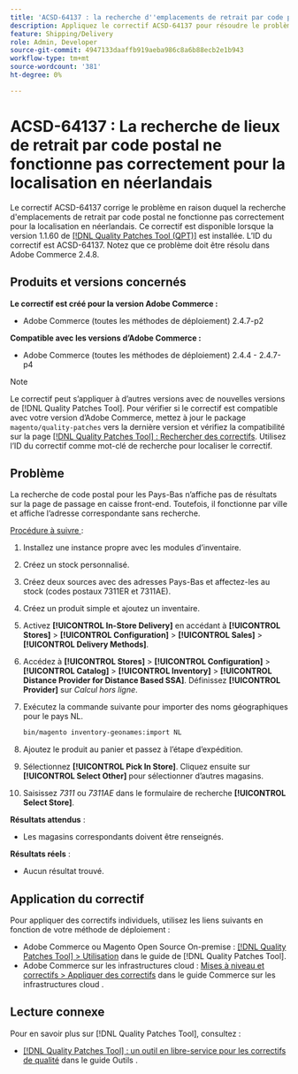 ```yaml
---
title: 'ACSD-64137 : la recherche d''emplacements de retrait par code postal ne fonctionne pas correctement pour la localisation en néerlandais'
description: Appliquez le correctif ACSD-64137 pour résoudre le problème où la recherche de lieux de retrait par code postal ne fonctionne pas correctement pour la localisation en néerlandais.
feature: Shipping/Delivery
role: Admin, Developer
source-git-commit: 4947133daaffb919aeba986c8a6b88ecb2e1b943
workflow-type: tm+mt
source-wordcount: '381'
ht-degree: 0%

---
```



# ACSD-64137 : La recherche de lieux de retrait par code postal ne fonctionne pas correctement pour la localisation en néerlandais

Le correctif ACSD-64137 corrige le problème en raison duquel la recherche d&#39;emplacements de retrait par code postal ne fonctionne pas correctement pour la localisation en néerlandais. Ce correctif est disponible lorsque la version 1.1.60 de [[!DNL Quality Patches Tool (QPT)]](/help/tools/quality-patches-tool/quality-patches-tool-to-self-serve-quality-patches.md) est installée. L’ID du correctif est ACSD-64137. Notez que ce problème doit être résolu dans Adobe Commerce 2.4.8.

## Produits et versions concernés

**Le correctif est créé pour la version Adobe Commerce :**

* Adobe Commerce (toutes les méthodes de déploiement) 2.4.7-p2

**Compatible avec les versions d’Adobe Commerce :**

* Adobe Commerce (toutes les méthodes de déploiement) 2.4.4 - 2.4.7-p4

>[!NOTE]
>
>Le correctif peut s’appliquer à d’autres versions avec de nouvelles versions de [!DNL Quality Patches Tool]. Pour vérifier si le correctif est compatible avec votre version d’Adobe Commerce, mettez à jour le package `magento/quality-patches` vers la dernière version et vérifiez la compatibilité sur la page [[!DNL Quality Patches Tool] : Rechercher des correctifs](https://experienceleague.adobe.com/tools/commerce-quality-patches/index.html). Utilisez l’ID du correctif comme mot-clé de recherche pour localiser le correctif.

## Problème

La recherche de code postal pour les Pays-Bas n’affiche pas de résultats sur la page de passage en caisse front-end. Toutefois, il fonctionne par ville et affiche l’adresse correspondante sans recherche.

<u>Procédure à suivre </u> :

1. Installez une instance propre avec les modules d’inventaire.
1. Créez un stock personnalisé.
1. Créez deux sources avec des adresses Pays-Bas et affectez-les au stock (codes postaux 7311ER et 7311AE).
1. Créez un produit simple et ajoutez un inventaire.
1. Activez **[!UICONTROL In-Store Delivery]** en accédant à **[!UICONTROL Stores]** > **[!UICONTROL Configuration]** > **[!UICONTROL Sales]** > **[!UICONTROL Delivery Methods]**.
1. Accédez à **[!UICONTROL Stores]** > **[!UICONTROL Configuration]** > **[!UICONTROL Catalog]** > **[!UICONTROL Inventory]** > **[!UICONTROL Distance Provider for Distance Based SSA]**. Définissez **[!UICONTROL Provider]** sur *Calcul hors ligne*.
1. Exécutez la commande suivante pour importer des noms géographiques pour le pays NL.

   ```bash
   bin/magento inventory-geonames:import NL
   ```

1. Ajoutez le produit au panier et passez à l’étape d’expédition.
1. Sélectionnez **[!UICONTROL Pick In Store]**. Cliquez ensuite sur **[!UICONTROL Select Other]** pour sélectionner d’autres magasins.
1. Saisissez *7311* ou *7311AE* dans le formulaire de recherche **[!UICONTROL Select Store]**.


**Résultats attendus** :

* Les magasins correspondants doivent être renseignés.

**Résultats réels** :

* Aucun résultat trouvé.

## Application du correctif

Pour appliquer des correctifs individuels, utilisez les liens suivants en fonction de votre méthode de déploiement :

* Adobe Commerce ou Magento Open Source On-premise : [[!DNL Quality Patches Tool] > Utilisation](/help/tools/quality-patches-tool/usage.md) dans le guide de [!DNL Quality Patches Tool].
* Adobe Commerce sur les infrastructures cloud : [Mises à niveau et correctifs > Appliquer des correctifs](https://experienceleague.adobe.com/docs/commerce-cloud-service/user-guide/develop/upgrade/apply-patches.html) dans le guide Commerce sur les infrastructures cloud .


## Lecture connexe

Pour en savoir plus sur [!DNL Quality Patches Tool], consultez :

* [[!DNL Quality Patches Tool] : un outil en libre-service pour les correctifs de qualité](/help/tools/quality-patches-tool/quality-patches-tool-to-self-serve-quality-patches.md) dans le guide Outils .
